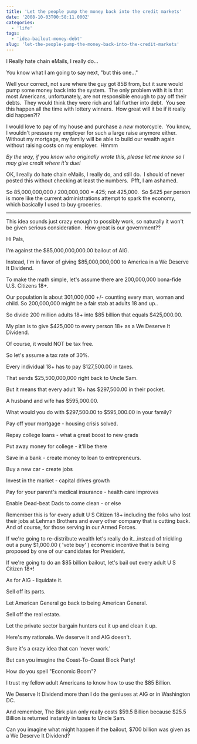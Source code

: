 ```yaml
---
title: 'Let the people pump the money back into the credit markets'
date: '2008-10-03T00:58:11.000Z'
categories:
  - 'life'
tags:
  - 'idea-bailout-money-debt'
slug: 'let-the-people-pump-the-money-back-into-the-credit-markets'
---
```


I Really hate chain eMails, I really do...

You know what I am going to say next, "but this one..."

Well your correct, not sure where the guy got 85B from, but it sure would pump some money back into the system.  The only problem with it is that most Americans, unfortunately, are not responsible enough to pay off their debts.  They would think they were rich and fall further into debt.  You see this happen all the time with lottery winners.  How great will it be if it really did happen?!?

I would love to pay of my house and purchase a _new_ motorcycle.  You know, I wouldn't pressure my employer for such a large raise anymore either.  Without my mortgage, my family will be able to build our wealth again without raising costs on my employer.  Hmmm

_By the way, if you know who originally wrote this, please let me know so I may give credit where it's due!_

OK, I really do hate chain eMails, I really do, and still do.  I should of never posted this without checking at least the numbers.  Pfft, I am ashamed.

So 85,000,000,000 / 200,000,000 = 425; not 425,000.  So $425 per person is more like the current administrations attempt to spark the economy, which basically I used to buy groceries.

---

This idea sounds just crazy enough to possibly work, so naturally it won't be given serious consideration.  How great is our government??

Hi Pals,

I'm against the $85,000,000,000.00 bailout of AIG.

Instead, I'm in favor of giving $85,000,000,000 to America in a We Deserve It Dividend.

To make the math simple, let's assume there are 200,000,000 bona-fide U.S. Citizens 18+.

Our population is about 301,000,000 +/- counting every man, woman and child. So 200,000,000 might be a fair stab at adults 18 and up..

So divide 200 million adults 18+ into $85 billion that equals $425,000.00.

My plan is to give $425,000 to every person 18+ as a We Deserve It Dividend.

Of course, it would NOT be tax free.

So let's assume a tax rate of 30%.

Every individual 18+ has to pay $127,500.00 in taxes.

That sends $25,500,000,000 right back to Uncle Sam.

But it means that every adult 18+ has $297,500.00 in their pocket.

A husband and wife has $595,000.00.

What would you do with $297,500.00 to $595,000.00 in your family?

Pay off your mortgage - housing crisis solved.

Repay college loans - what a great boost to new grads

Put away money for college - it'll be there

Save in a bank - create money to loan to entrepreneurs.

Buy a new car - create jobs

Invest in the market - capital drives growth

Pay for your parent's medical insurance - health care improves

Enable Dead-beat Dads to come clean - or else

Remember this is for every adult U S Citizen 18+ including the folks who lost their jobs at Lehman Brothers and every other company that is cutting back. And of course, for those serving in our Armed Forces.

If we're going to re-distribute wealth let's really do it...instead of trickling out a puny $1,000.00 ( 'vote buy' ) economic incentive that is being proposed by one of our candidates for President.

If we're going to do an $85 billion bailout, let's bail out every adult U S Citizen 18+!

As for AIG - liquidate it.

Sell off its parts.

Let American General go back to being American General.

Sell off the real estate.

Let the private sector bargain hunters cut it up and clean it up.

Here's my rationale. We deserve it and AIG doesn't.

Sure it's a crazy idea that can 'never work.'

But can you imagine the Coast-To-Coast Block Party!

How do you spell "Economic Boom"?

I trust my fellow adult Americans to know how to use the $85 Billion.

We Deserve It Dividend more than I do the geniuses at AIG or in Washington DC.

And remember, The Birk plan only really costs $59.5 Billion because $25.5 Billion is returned instantly in taxes to Uncle Sam.

Can you imagine what might happen if the bailout, $700 billion was given as a We Deserve It Dividend?
